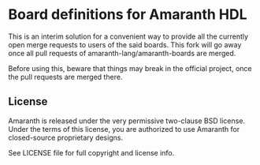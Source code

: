 # Board definitions for Amaranth HDL

This is an interim solution for a convenient way to provide
all the currently open merge requests to users of the said boards.
This fork will go away once all pull requests of amaranth-lang/amaranth-boards
are merged.

Before using this, beware that things may break in the official project,
once the pull requests are merged there.

## License

Amaranth is released under the very permissive two-clause BSD license. Under the terms of this license, you are authorized to use Amaranth for closed-source proprietary designs.

See LICENSE file for full copyright and license info.
